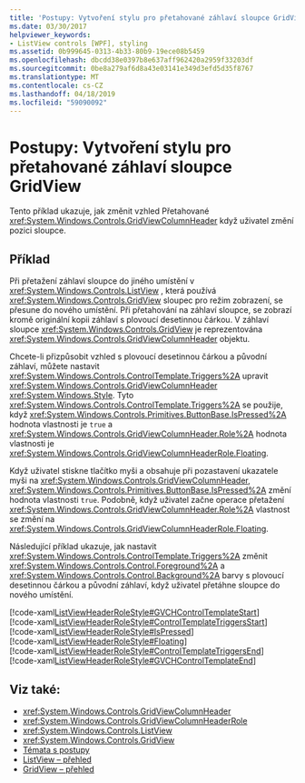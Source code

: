 ```yaml
---
title: 'Postupy: Vytvoření stylu pro přetahované záhlaví sloupce GridView'
ms.date: 03/30/2017
helpviewer_keywords:
- ListView controls [WPF], styling
ms.assetid: 0b999645-0313-4b33-80b9-19ece08b5459
ms.openlocfilehash: dbcdd38e0397b8e637aff962420a2959f33203df
ms.sourcegitcommit: 0be8a279af6d8a43e03141e349d3efd5d35f8767
ms.translationtype: MT
ms.contentlocale: cs-CZ
ms.lasthandoff: 04/18/2019
ms.locfileid: "59090092"
---
```

# <a name="how-to-create-a-style-for-a-dragged-gridview-column-header"></a>Postupy: Vytvoření stylu pro přetahované záhlaví sloupce GridView
Tento příklad ukazuje, jak změnit vzhled Přetahované <xref:System.Windows.Controls.GridViewColumnHeader> když uživatel změní pozici sloupce.  
  
## <a name="example"></a>Příklad  
 Při přetažení záhlaví sloupce do jiného umístění v <xref:System.Windows.Controls.ListView> , která používá <xref:System.Windows.Controls.GridView> sloupec pro režim zobrazení, se přesune do nového umístění. Při přetahování na záhlaví sloupce, se zobrazí kromě originální kopii záhlaví s plovoucí desetinnou čárkou. V záhlaví sloupce <xref:System.Windows.Controls.GridView> je reprezentována <xref:System.Windows.Controls.GridViewColumnHeader> objektu.  
  
 Chcete-li přizpůsobit vzhled s plovoucí desetinnou čárkou a původní záhlaví, můžete nastavit <xref:System.Windows.Controls.ControlTemplate.Triggers%2A> upravit <xref:System.Windows.Controls.GridViewColumnHeader> <xref:System.Windows.Style>. Tyto <xref:System.Windows.Controls.ControlTemplate.Triggers%2A> se použije, když <xref:System.Windows.Controls.Primitives.ButtonBase.IsPressed%2A> hodnota vlastnosti je `true` a <xref:System.Windows.Controls.GridViewColumnHeader.Role%2A> hodnota vlastnosti je <xref:System.Windows.Controls.GridViewColumnHeaderRole.Floating>.  
  
 Když uživatel stiskne tlačítko myši a obsahuje při pozastavení ukazatele myši na <xref:System.Windows.Controls.GridViewColumnHeader>, <xref:System.Windows.Controls.Primitives.ButtonBase.IsPressed%2A> změní hodnota vlastnosti `true`. Podobně, když uživatel začne operace přetažení <xref:System.Windows.Controls.GridViewColumnHeader.Role%2A> vlastnost se změní na <xref:System.Windows.Controls.GridViewColumnHeaderRole.Floating>.  
  
 Následující příklad ukazuje, jak nastavit <xref:System.Windows.Controls.ControlTemplate.Triggers%2A> změnit <xref:System.Windows.Controls.Control.Foreground%2A> a <xref:System.Windows.Controls.Control.Background%2A> barvy s plovoucí desetinnou čárkou a původní záhlaví, když uživatel přetáhne sloupce do nového umístění.  
  
 [!code-xaml[ListViewHeaderRoleStyle#GVCHControlTemplateStart](~/samples/snippets/csharp/VS_Snippets_Wpf/ListViewHeaderRoleStyle/CS/Window1.xaml#gvchcontroltemplatestart)]  
[!code-xaml[ListViewHeaderRoleStyle#ControlTemplateTriggersStart](~/samples/snippets/csharp/VS_Snippets_Wpf/ListViewHeaderRoleStyle/CS/Window1.xaml#controltemplatetriggersstart)]  
[!code-xaml[ListViewHeaderRoleStyle#IsPressed](~/samples/snippets/csharp/VS_Snippets_Wpf/ListViewHeaderRoleStyle/CS/Window1.xaml#ispressed)]  
[!code-xaml[ListViewHeaderRoleStyle#Floating](~/samples/snippets/csharp/VS_Snippets_Wpf/ListViewHeaderRoleStyle/CS/Window1.xaml#floating)]  
[!code-xaml[ListViewHeaderRoleStyle#ControlTemplateTriggersEnd](~/samples/snippets/csharp/VS_Snippets_Wpf/ListViewHeaderRoleStyle/CS/Window1.xaml#controltemplatetriggersend)]  
[!code-xaml[ListViewHeaderRoleStyle#GVCHControlTemplateEnd](~/samples/snippets/csharp/VS_Snippets_Wpf/ListViewHeaderRoleStyle/CS/Window1.xaml#gvchcontroltemplateend)]  
  
## <a name="see-also"></a>Viz také:

- <xref:System.Windows.Controls.GridViewColumnHeader>
- <xref:System.Windows.Controls.GridViewColumnHeaderRole>
- <xref:System.Windows.Controls.ListView>
- <xref:System.Windows.Controls.GridView>
- [Témata s postupy](listview-how-to-topics.md)
- [ListView – přehled](listview-overview.md)
- [GridView – přehled](gridview-overview.md)
